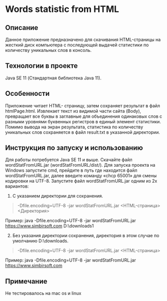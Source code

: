 # Words statistic from HTML
## Описание 
Данное приложение предназначено для скачивания HTML-страницы на жесткий диск компьютера с последующей выдачей статистики по количеству уникальных слов в консоль.
## Технологии в проекте
Java SE 11 (Стандартная библиотека Java 11).
## Особенности 
Приложение читает HTML- страницу, затем сохраняет результат в файл htmlPage.html. Извлекает текст из видимой части сайта (Body), превращает все буквы в заглавные для объединения одинаковых слов с разными уровнями буквенных регистров в единый элемент статистики. Помимо вывода на экран результата, статистика по количеству уникальных слов сохраняется в файл result.txt в указанной директории.
## Инструкция по запуску и использованию 
Для работы потребуется Java SE 11 и выше. 
Скачайте файл wordStatFromURL.jar (wordStatFromURL/dist/). Для запуска проекта на Windows запустите cmd, прейдите в путь где находится файл wordStatFromURL.jar, далее введите команду «chcp 65001»  для смены кодировки на UTF-8.
Запустите файл wordStatFromURL.jar одним из 2х вариантов:

1.	С указанием директории для сохранения.
> -Dfile.encoding=UTF-8 -jar wordStatFromURL.jar  <HTML-страница> <Директория>

Пример: java -Dfile.encoding=UTF-8 -jar wordStatFromURL.jar  https://www.simbirsoft.com D:\\downloads1

2.	Без указания директории сохранения, директория в этом случае по умолчанию D:\\downloads.
> -Dfile.encoding=UTF-8 -jar wordStatFromURL.jar  <HTML-страница>

Пример: java -Dfile.encoding=UTF-8 -jar wordStatFromURL.jar  https://www.simbirsoft.com


## Примечание
Не тестировалось на mac os и linux
